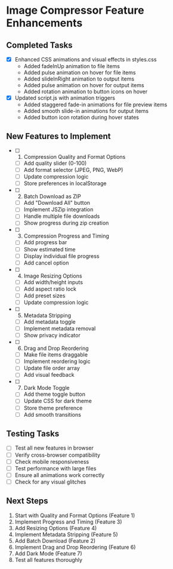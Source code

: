 # Image Compressor Feature Enhancements

## Completed Tasks
- [x] Enhanced CSS animations and visual effects in styles.css
  - Added fadeInUp animation to file items
  - Added pulse animation on hover for file items
  - Added slideInRight animation to output items
  - Added pulse animation on hover for output items
  - Added rotation animation to button icons on hover
- [x] Updated script.js with animation triggers
  - Added staggered fade-in animations for file preview items
  - Added smooth slide-in animations for output items
  - Added button icon rotation during hover states

## New Features to Implement
- [ ] 1. Compression Quality and Format Options
  - [ ] Add quality slider (0-100)
  - [ ] Add format selector (JPEG, PNG, WebP)
  - [ ] Update compression logic
  - [ ] Store preferences in localStorage

- [ ] 2. Batch Download as ZIP
  - [ ] Add "Download All" button
  - [ ] Implement JSZip integration
  - [ ] Handle multiple file downloads
  - [ ] Show progress during zip creation

- [ ] 3. Compression Progress and Timing
  - [ ] Add progress bar
  - [ ] Show estimated time
  - [ ] Display individual file progress
  - [ ] Add cancel option

- [ ] 4. Image Resizing Options
  - [ ] Add width/height inputs
  - [ ] Add aspect ratio lock
  - [ ] Add preset sizes
  - [ ] Update compression logic

- [ ] 5. Metadata Stripping
  - [ ] Add metadata toggle
  - [ ] Implement metadata removal
  - [ ] Show privacy indicator

- [ ] 6. Drag and Drop Reordering
  - [ ] Make file items draggable
  - [ ] Implement reordering logic
  - [ ] Update file order array
  - [ ] Add visual feedback

- [ ] 7. Dark Mode Toggle
  - [ ] Add theme toggle button
  - [ ] Update CSS for dark theme
  - [ ] Store theme preference
  - [ ] Add smooth transitions

## Testing Tasks
- [ ] Test all new features in browser
- [ ] Verify cross-browser compatibility
- [ ] Check mobile responsiveness
- [ ] Test performance with large files
- [ ] Ensure all animations work correctly
- [ ] Check for any visual glitches

## Next Steps
1. Start with Quality and Format Options (Feature 1)
2. Implement Progress and Timing (Feature 3)
3. Add Resizing Options (Feature 4)
4. Implement Metadata Stripping (Feature 5)
5. Add Batch Download (Feature 2)
6. Implement Drag and Drop Reordering (Feature 6)
7. Add Dark Mode (Feature 7)
8. Test all features thoroughly
